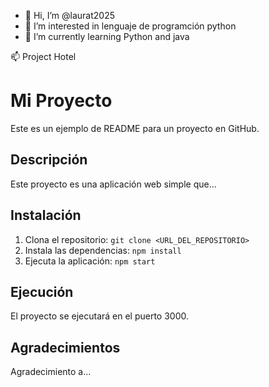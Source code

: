 - 👋 Hi, I’m @laurat2025
- 👀 I’m interested in lenguaje de programción python
- 🌱 I’m currently learning Python and java 

📫  Project Hotel


# Mi Proyecto

Este es un ejemplo de README para un proyecto en GitHub.

## Descripción

Este proyecto es una aplicación web simple que...

## Instalación

1.  Clona el repositorio: `git clone <URL_DEL_REPOSITORIO>`
2.  Instala las dependencias: `npm install`
3.  Ejecuta la aplicación: `npm start`

## Ejecución

El proyecto se ejecutará en el puerto 3000.

## Agradecimientos

Agradecimiento a...




<!---
laurat2025/laurat2025 is a ✨ special ✨ repository because its `README.md` (this file) appears on your GitHub profile.
You can click the Preview link to take a look at your changes.
--->

